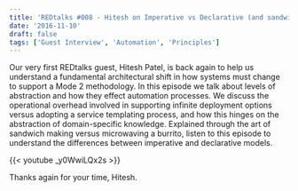 ```yaml
---
title: 'REDtalks #008 - Hitesh on Imperative vs Declarative (and sandwiches)'
date: '2016-11-10'
draft: false
tags: ['Guest Interview', 'Automation', 'Principles']
---
```


Our very first REDtalks guest, Hitesh Patel, is back again to help us understand a fundamental architectural shift in how systems must change to support a Mode 2 methodology. In this episode we talk about levels of abstraction and how they effect automation processes. We discuss the operational overhead involved in supporting infinite deployment options versus adopting a service templating process, and how this hinges on the abstraction of domain-specific knowledge. Explained through the art of sandwich making versus microwaving a burrito, listen to this episode to understand the differences between imperative and declarative models.

{{< youtube _y0WwiLQx2s >}}

Thanks again for your time, Hitesh.